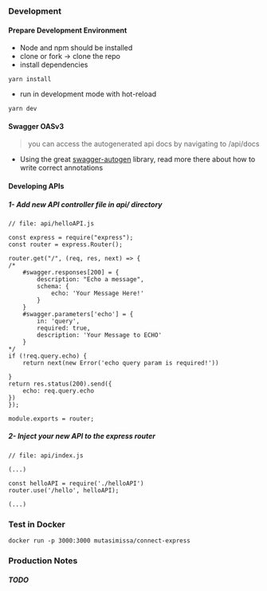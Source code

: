 ### Development
#### Prepare Development Environment
- Node and npm should be installed
- clone or fork -> clone the repo
- install dependencies
```
yarn install
```
- run in development mode with hot-reload
```
yarn dev
```

#### Swagger OASv3
> you can access the autogenerated api docs by navigating to /api/docs
- Using the great [swagger-autogen](https://github.com/davibaltar/swagger-autogen) library, read more there about how to write correct annotations

#### Developing APIs
 ##### 1- Add new API controller file in api/ directory

```
// file: api/helloAPI.js

const express = require("express");
const router = express.Router();

router.get("/", (req, res, next) => {
/* 
    #swagger.responses[200] = {
        description: "Echo a message",
        schema: {
            echo: 'Your Message Here!'
        }
    }
    #swagger.parameters['echo'] = {
        in: 'query',
        required: true,
        description: 'Your Message to ECHO'
    }  
*/
if (!req.query.echo) {
    return next(new Error('echo query param is required!'))
    
}
return res.status(200).send({
    echo: req.query.echo
})
});

module.exports = router;
```
 ##### 2- Inject your new API to the express router
```
// file: api/index.js

(...)

const helloAPI = require('./helloAPI')
router.use('/hello', helloAPI);

(...)
```
### Test in Docker
```
docker run -p 3000:3000 mutasimissa/connect-express
```


### Production Notes
##### TODO
